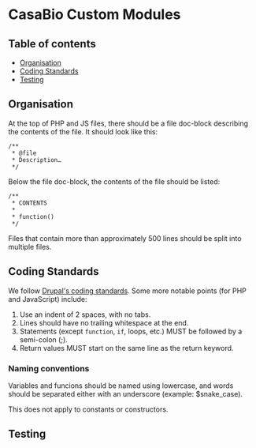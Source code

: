 # CasaBio Custom Modules

## Table of contents

* [Organisation](#organisation)
* [Coding Standards](#coding-standards)
* [Testing](#testing)

## Organisation

At the top of PHP and JS files, there should be a file doc-block describing the contents of the file. It should look like this:

```
/**
 * @file
 * Description…
 */
```

Below the file doc-block, the contents of the file should be listed:

```
/**
 * CONTENTS
 *
 * function()
 */
```

Files that contain more than approximately 500 lines should be split into multiple files.

## Coding Standards

We follow [Drupal's coding standards](https://www.drupal.org/docs/develop/standards/coding-standards). Some more notable points (for PHP and JavaScript) include:

1. Use an indent of 2 spaces, with no tabs.
1. Lines should have no trailing whitespace at the end.
1. Statements (except `function`, `if`, loops, etc.) MUST be followed by a semi-colon (;).
1. Return values MUST start on the same line as the return keyword.

### Naming conventions

Variables and funcions should be named using lowercase, and words should be separated either with an underscore (example: $snake_case).

This does not apply to constants or constructors.

## Testing

